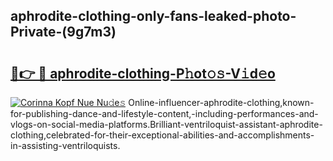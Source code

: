 ## aphrodite-clothing-only-fans​-leaked-photo​-Private-(9g7m3)


# <h2><a href="https://mediaupload.pro?title=aphrodite-clothing&ref=git">🔗👉 🔴 aphrodite-clothing-P𝚑ot𝚘𝚜-V𝚒d𝚎o</a></h2>

[![Corinna Kopf Nue Nu𝚍e𝚜](https://i.imgur.com/0qMVB7G.gif)](https://mediaupload.pro?title=aphrodite-clothing&ref=git)
Online-influencer-aphrodite-clothing,known-for-publishing-dance-and-lifestyle-content,-including-performances-and-vlogs-on-social-media-platforms.Brilliant-ventriloquist-assistant-aphrodite-clothing,celebrated-for-their-exceptional-abilities-and-accomplishments-in-assisting-ventriloquists.  